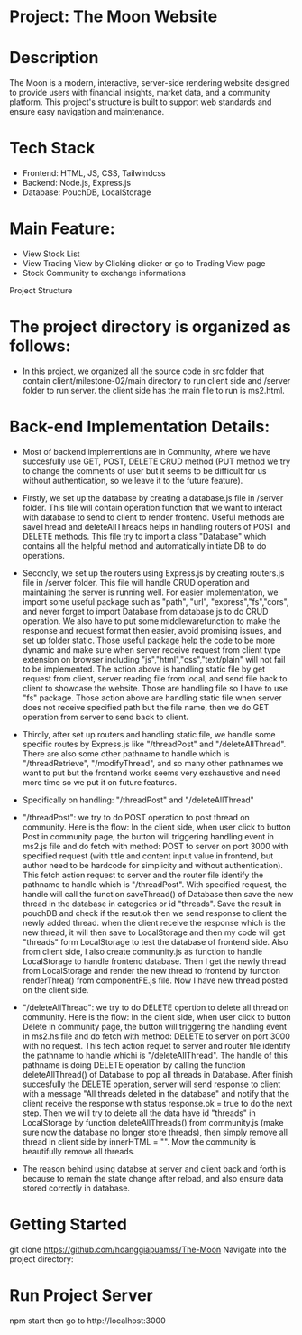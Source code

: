 # Project: The Moon Website

# Description

The Moon is a modern, interactive, server-side rendering website designed to provide users with financial insights, market data, and a community platform. This project's structure is built to support web standards and ensure easy navigation and maintenance.

# Tech Stack
- Frontend: HTML, JS, CSS, Tailwindcss
- Backend: Node.js, Express.js
- Database: PouchDB, LocalStorage

# Main Feature:
- View Stock List
- View Trading View by Clicking clicker or go to Trading View page
- Stock Community to exchange informations

Project Structure

# The project directory is organized as follows:

- In this project, we organized all the source code in src folder that contain client/milestone-02/main directory to run client side and /server folder to run server. the client side has the main file to run is ms2.html.

# Back-end Implementation Details:
- Most of backend implementions are in Community, where we have succesfully use GET, POST, DELETE CRUD method (PUT method we try to change the comments of user but it seems to be difficult for us without authentication, so we leave it to the future feature). 

- Firstly, we set up the database by creating a database.js file in /server folder. This file will contain operation function that we want to interact with database to send to client to render frontend. Useful methods are saveThread and deleteAllThreads helps in handling routers of POST and DELETE methods. This file try to import a class "Database" which contains all the helpful method and automatically initiate DB to do operations.

- Secondly, we set up the routers using Express.js by creating routers.js file in /server folder. This file will handle CRUD operation and maintaining the server is running well. For easier implementation, we import some useful package such as "path", "url", "express","fs","cors", and never forget to import Database from database.js to do CRUD operation. We also have to put some middlewarefunction to make the response and request format then easier, avoid promising issues, and set up folder static. Those useful package help the code to be more dynamic and make sure when server receive request from client type extension on browser including "js","html","css","text/plain" will not fail to be implemented. The action above is handling static file by get request from client, server reading file from local, and send file back to client to showcase the website. Those are handling file so I have to use "fs" package. Those action above are handling static file when server does not receive specified path but the file name, then we do GET operation from server to send back to client.

- Thirdly, after set up routers and handling static file, we handle some specific routes by Express.js like "/threadPost" and "/deleteAllThread". There are also some other pathname to handle which is "/threadRetrieve", "/modifyThread", and so many other pathnames we want to put but the frontend works seems very exshaustive and need more time so we put it on future features.

- Specifically on handling: "/threadPost" and "/deleteAllThread"

- "/threadPost": we try to do POST operation to post thread on community. Here is the flow: In the client side, when user click to button Post in community page, the button will triggering handling event in ms2.js file and do fetch with method: POST to server on port 3000 with specified request (with title and content input value in frontend, but author need to be hardcode for simplicity and without authentication). This fetch action request to server and the router file identify the pathname to handle which is "/threadPost". With specified request, the handle will call the function saveThread() of Database then save the new thread in the database in categories or id "threads". Save the result in pouchDB and check if the resut.ok then we send response to client the newly added thread. when the client receive the response which is the new thread, it will then save to LocalStorage and then my code will get "threads" form LocalStorage to test the database of frontend side. Also from client side, I also create community.js as function to handle LocalStorage to handle frontend database. Then I get the newly thread from LocalStorage and render the new thread to frontend by function renderThrea() from componentFE.js file. Now I have new thread posted on the client side.

- "/deleteAllThread": we try to do DELETE opertion to delete all thread on community. Here is the flow: In the client side, when user click to button Delete in community page, the button will triggering the handling event in ms2.hs file and do fetch with method: DELETE to server on port 3000 with no request. This fech action requet to server and router file identify the pathname to handle whichi is "/deleteAllThread". The handle of this pathname is doing DELETE operation by calling the function deleteAllThread() of Database to pop all threads in Database. After finish succesfully the DELETE operation, server will send response to client with a message "All threads deleted in the database" and notify that the client receive the response with status response.ok = true to do the next step. Then we will try to delete all the data have id "threads" in LocalStorage by function deleteAllThreads() from community.js (make sure now the database no longer store threads), then simply remove all thread in client side by innerHTML = "". Mow the community is beautifully remove all threads.

- The reason behind using databse at server and client back and forth is because to remain the state change after reload, and also ensure data stored correctly in database.

# Getting Started
git clone https://github.com/hoanggiapuamss/The-Moon
Navigate into the project directory:

# Run Project Server
npm start
then go to http://localhost:3000

